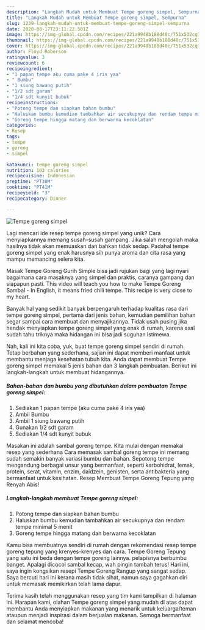 ```yaml
---
description: "Langkah Mudah untuk Membuat Tempe goreng simpel, Sempurna"
title: "Langkah Mudah untuk Membuat Tempe goreng simpel, Sempurna"
slug: 1239-langkah-mudah-untuk-membuat-tempe-goreng-simpel-sempurna
date: 2020-08-17T23:11:22.501Z
image: https://img-global.cpcdn.com/recipes/221a9948b188d40c/751x532cq70/tempe-goreng-simpel-foto-resep-utama.jpg
thumbnail: https://img-global.cpcdn.com/recipes/221a9948b188d40c/751x532cq70/tempe-goreng-simpel-foto-resep-utama.jpg
cover: https://img-global.cpcdn.com/recipes/221a9948b188d40c/751x532cq70/tempe-goreng-simpel-foto-resep-utama.jpg
author: Floyd Roberson
ratingvalue: 3
reviewcount: 6
recipeingredient:
- "1 papan tempe aku cuma pake 4 iris yaa"
- " Bumbu"
- "1 siung bawang putih"
- "1/2 sdt garam"
- "1/4 sdt kunyit bubuk"
recipeinstructions:
- "Potong tempe dan siapkan bahan bumbu"
- "Haluskan bumbu kemudian tambahkan air secukupnya dan rendam tempe minimal 5 menit"
- "Goreng tempe hingga matang dan berwarna kecoklatan"
categories:
- Resep
tags:
- tempe
- goreng
- simpel

katakunci: tempe goreng simpel 
nutrition: 103 calories
recipecuisine: Indonesian
preptime: "PT30M"
cooktime: "PT41M"
recipeyield: "3"
recipecategory: Dinner

---
```



![Tempe goreng simpel](https://img-global.cpcdn.com/recipes/221a9948b188d40c/751x532cq70/tempe-goreng-simpel-foto-resep-utama.jpg)

Lagi mencari ide resep tempe goreng simpel yang unik? Cara menyiapkannya memang susah-susah gampang. Jika salah mengolah maka hasilnya tidak akan memuaskan dan bahkan tidak sedap. Padahal tempe goreng simpel yang enak harusnya sih punya aroma dan cita rasa yang mampu memancing selera kita.

Masak Tempe Goreng Gurih Simple bisa jadi rujukan bagi yang lagi nyari bagaimana cara masaknya yang simpel dan praktis, caranya gampang dan siapapun pasti. This video will teach you how to make Tempe Goreng Sambal - In English, it means fried chili tempe. This recipe is very close to my heart.

Banyak hal yang sedikit banyak berpengaruh terhadap kualitas rasa dari tempe goreng simpel, pertama dari jenis bahan, kemudian pemilihan bahan segar sampai cara membuat dan menyajikannya. Tidak usah pusing jika hendak menyiapkan tempe goreng simpel yang enak di rumah, karena asal sudah tahu triknya maka hidangan ini bisa jadi suguhan istimewa.


Nah, kali ini kita coba, yuk, buat tempe goreng simpel sendiri di rumah. Tetap berbahan yang sederhana, sajian ini dapat memberi manfaat untuk membantu menjaga kesehatan tubuh kita. Anda dapat membuat Tempe goreng simpel memakai 5 jenis bahan dan 3 langkah pembuatan. Berikut ini langkah-langkah untuk membuat hidangannya.

<!--inarticleads1-->

##### Bahan-bahan dan bumbu yang dibutuhkan dalam pembuatan Tempe goreng simpel:

1. Sediakan 1 papan tempe (aku cuma pake 4 iris yaa)
1. Ambil  Bumbu
1. Ambil 1 siung bawang putih
1. Gunakan 1/2 sdt garam
1. Sediakan 1/4 sdt kunyit bubuk


Masakan ini adalah sambal goreng tempe. Kita mulai dengan memakai resep yang sederhana Cara memasak sambal goreng tempe ini memang sudah semakin banyak variasi bumbu dan bahan. Sepotong tempe mengandung berbagai unsur yang bermanfaat, seperti karbohidrat, lemak, protein, serat, vitamin, enzim, daidzein, genisten, serta antibakteria yang bermanfaat untuk kesihatan. Resep Membuat Tempe Goreng Tepung yang Renyah Abis! 

<!--inarticleads2-->

##### Langkah-langkah membuat Tempe goreng simpel:

1. Potong tempe dan siapkan bahan bumbu
1. Haluskan bumbu kemudian tambahkan air secukupnya dan rendam tempe minimal 5 menit
1. Goreng tempe hingga matang dan berwarna kecoklatan


Kamu bisa membuatnya sendiri di rumah dengan rekomendasi resep tempe goreng tepung yang krenyes-krenyes dan cara. Tempe Goreng Tepung yang satu ini beda dengan tempe goreng lainnya. pelapisnya berbumbu banget. Apalagi dicocol sambal kecap, wah pingin tambah terus! Hari ini, saya ingin kongsikan resepi Tempe Goreng Rangup yang sangat sedap. Saya bercuti hari ini kerana masih tidak sihat, namun saya gagahkan diri untuk memasak memikirkan telah lama dapur. 

Terima kasih telah menggunakan resep yang tim kami tampilkan di halaman ini. Harapan kami, olahan Tempe goreng simpel yang mudah di atas dapat membantu Anda menyiapkan makanan yang menarik untuk keluarga/teman ataupun menjadi inspirasi dalam berjualan makanan. Semoga bermanfaat dan selamat mencoba!
